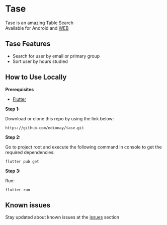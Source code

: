# Tase

Tase is an amazing Table Search <br />
Available for Android and [WEB](https://tase.edionay.com)

## Tase Features

- Search for user by email or primary group
- Sort user by hours studied

## How to Use Locally

**Prerequisites**

- [Flutter](https://flutter.dev/)

**Step 1:**

Download or clone this repo by using the link below:

```
https://github.com/edionay/tase.git
```

**Step 2:**

Go to project root and execute the following command in console to get the required dependencies: 

```
flutter pub get 
```

**Step 3:**

Run:

```
flutter run 
```

## Known issues

Stay updated about known issues at the [issues](https://github.com/edionay/tase/issues?q=is%3Aopen+is%3Aissue+label%3Abug) section
